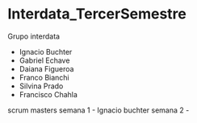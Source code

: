 # Interdata_TercerSemestre

Grupo interdata
- Ignacio Buchter
- Gabriel Echave
- Daiana Figueroa
- Franco Bianchi
- Silvina Prado
- Francisco Chahla

scrum masters
semana 1 - Ignacio buchter
semana 2 -
